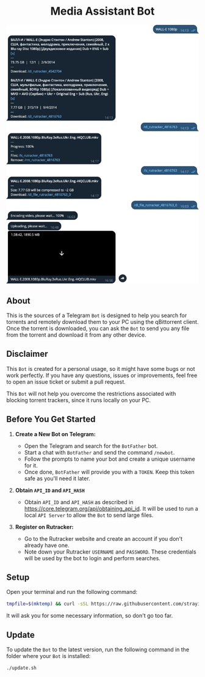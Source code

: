 <h1 align="center">Media Assistant Bot</h1>

<p align="center">
<img alt="example" src="./static/logo.webp" width="768" />
</p>

## About

This is the sources of a Telegram `Bot` is designed to help you search for torrents and remotely download them to your PC using the qBittorrent client. Once the torrent is downloaded, you can ask the `Bot` to send you any file from the torrent and download it from any other device.

## Disclaimer

This `Bot` is created for a personal usage, so it might have some bugs or not work perfectly. If you have any questions, issues or improvements, feel free to open an issue ticket or submit a pull request.

This `Bot` will not help you overcome the restrictions associated with blocking torrent trackers, since it runs locally on your PC.

## Before You Get Started

1. **Create a New Bot on Telegram:**

   - Open the Telegram and search for the `BotFather` bot.
   - Start a chat with `BotFather` and send the command `/newbot`.
   - Follow the prompts to name your bot and create a unique username for it.
   - Once done, `BotFather` will provide you with a `TOKEN`. Keep this token safe as you'll need it later.

2. **Obtain `API_ID` and `API_HASH`**

   - Obtain `API_ID` and `API_HASH` as described in https://core.telegram.org/api/obtaining_api_id. It will be used to run a local `API Server` to allow the `Bot` to send large files.

3. **Register on Rutracker:**

   - Go to the Rutracker website and create an account if you don't already have one.
   - Note down your Rutracker `USERNAME` and `PASSWORD`. These credentials will be used by the bot to login and perform searches.

## Setup

Open your terminal and run the following command:

```bash
tmpfile=$(mktemp) && curl -sSL https://raw.githubusercontent.com/strayiker/smart-home-media-assistant-telegram-bot/refs/heads/main/scripts/setup.sh -o $tmpfile && chmod +x $tmpfile && bash -i $tmpfile && rm $tmpfile
```

It will ask you for some necessary information, so don't go too far.

## Update

To update the `Bot` to the latest version, run the following command in the folder where your `Bot` is installed:

```bash
./update.sh
```

